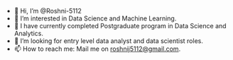 - 👋 Hi, I’m @Roshni-5112
- 👀 I’m interested in Data Science and Machine Learning.
- 🌱 I have currently completed Postgraduate program in Data Science and Analytics.
- 💞️ I’m looking for entry level data analyst and data scientist roles.
- 📫 How to reach me: Mail me on roshnij5112@gmail.com.
  

<!---
Roshni-5112/Roshni-5112 is a ✨ special ✨ repository because its `README.md` (this file) appears on your GitHub profile.
You can click the Preview link to take a look at your changes.
--->
